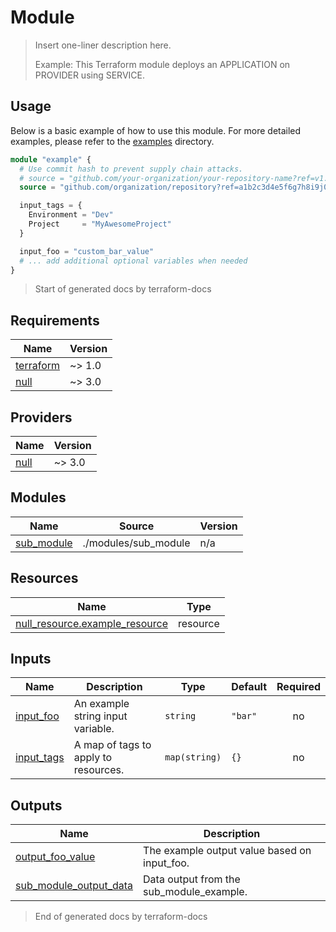 # Module

> Insert one-liner description here.
> 
> Example: This Terraform module deploys an APPLICATION on PROVIDER using SERVICE.

## Usage

Below is a basic example of how to use this module. For more detailed examples, please refer to the [examples](./examples) directory.

```terraform
module "example" {
  # Use commit hash to prevent supply chain attacks.
  # source = "github.com/your-organization/your-repository-name?ref=v1.0.0
  source = "github.com/organization/repository?ref=a1b2c3d4e5f6g7h8i9j0k1l2m3n4o5p6q7r8s9t0"

  input_tags = {
    Environment = "Dev"
    Project     = "MyAwesomeProject"
  }

  input_foo = "custom_bar_value"
  # ... add additional optional variables when needed
}
```

> Start of generated docs by terraform-docs

<!-- BEGIN_TF_DOCS -->
## Requirements

| Name | Version |
|------|---------|
| <a name="requirement_terraform"></a> [terraform](#requirement\_terraform) | ~> 1.0 |
| <a name="requirement_null"></a> [null](#requirement\_null) | ~> 3.0 |

## Providers

| Name | Version |
|------|---------|
| <a name="provider_null"></a> [null](#provider\_null) | ~> 3.0 |

## Modules

| Name | Source | Version |
|------|--------|---------|
| <a name="module_sub_module"></a> [sub\_module](#module\_sub\_module) | ./modules/sub_module | n/a |

## Resources

| Name | Type |
|------|------|
| [null_resource.example_resource](https://registry.terraform.io/providers/hashicorp/null/latest/docs/resources/resource) | resource |

## Inputs

| Name | Description | Type | Default | Required |
|------|-------------|------|---------|:--------:|
| <a name="input_input_foo"></a> [input\_foo](#input\_input\_foo) | An example string input variable. | `string` | `"bar"` | no |
| <a name="input_input_tags"></a> [input\_tags](#input\_input\_tags) | A map of tags to apply to resources. | `map(string)` | `{}` | no |

## Outputs

| Name | Description |
|------|-------------|
| <a name="output_output_foo_value"></a> [output\_foo\_value](#output\_output\_foo\_value) | The example output value based on input\_foo. |
| <a name="output_sub_module_output_data"></a> [sub\_module\_output\_data](#output\_sub\_module\_output\_data) | Data output from the sub\_module\_example. |
<!-- END_TF_DOCS -->

> End of generated docs by terraform-docs